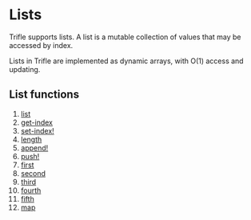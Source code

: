 # Lists

Trifle supports lists. A list is a mutable collection of values that may be
accessed by index.

Lists in Trifle are implemented as dynamic arrays, with O(1) access
and updating.

## List functions

1. [list](Lists-List.md)
2. [get-index](Sequences-GetIndex.md)
3. [set-index!](Sequences-SetIndex.md)
4. [length](Sequences-Length.md)
5. [append!](Lists-Append.md)
6. [push!](Lists-Push.md)
7. [first](Lists-First.md)
8. [second](Lists-Second.md)
9. [third](Lists-Third.md)
10. [fourth](Lists-Fourth.md)
11. [fifth](Lists-Fifth.md)
12. [map](Lists-Map.md)
